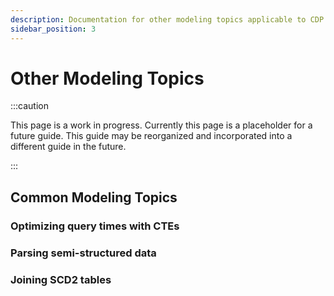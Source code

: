 ```yaml
---
description: Documentation for other modeling topics applicable to CDP.
sidebar_position: 3
---
```


# Other Modeling Topics

:::caution

This page is a work in progress. Currently this page is a placeholder for a future guide. This guide may be reorganized and incorporated into a different guide in the future. 

:::

## Common Modeling Topics
### Optimizing query times with CTEs
### Parsing semi-structured data
### Joining SCD2 tables